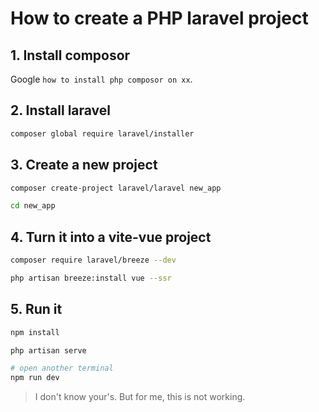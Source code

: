 # How to create a PHP laravel project

## 1. Install composor
Google `how to install php composor on xx`.

## 2. Install laravel
```bash
composer global require laravel/installer
```

## 3. Create a new project
```bash
composer create-project laravel/laravel new_app

cd new_app
```

## 4. Turn it into a vite-vue project
```bash
composer require laravel/breeze --dev

php artisan breeze:install vue --ssr
```

## 5. Run it
```bash
npm install

php artisan serve

# open another terminal
npm run dev
```

> I don't know your's. But for me, this is not working.